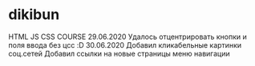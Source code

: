 # dikibun
HTML JS CSS COURSE
    29.06.2020
    Удалось отцентрировать кнопки и поля ввода без цсс :D
    30.06.2020 
    Добавил кликабельные картинки соц.сетей
    Добавил ссылки на новые страницы меню навигации
